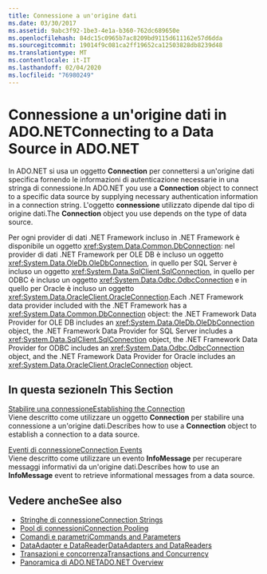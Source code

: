 ```yaml
---
title: Connessione a un'origine dati
ms.date: 03/30/2017
ms.assetid: 9abc3f92-1be3-4e1a-b360-762dc689650e
ms.openlocfilehash: 84dc15c0965b7ac8209bd9115d611162e57d6dda
ms.sourcegitcommit: 19014f9c081ca2ff19652ca12503828db8239d48
ms.translationtype: MT
ms.contentlocale: it-IT
ms.lasthandoff: 02/04/2020
ms.locfileid: "76980249"
---
```

# <a name="connecting-to-a-data-source-in-adonet"></a><span data-ttu-id="783f1-102">Connessione a un'origine dati in ADO.NET</span><span class="sxs-lookup"><span data-stu-id="783f1-102">Connecting to a Data Source in ADO.NET</span></span>
<span data-ttu-id="783f1-103">In ADO.NET si usa un oggetto **Connection** per connettersi a un'origine dati specifica fornendo le informazioni di autenticazione necessarie in una stringa di connessione.</span><span class="sxs-lookup"><span data-stu-id="783f1-103">In ADO.NET you use a **Connection** object to connect to a specific data source by supplying necessary authentication information in a connection string.</span></span> <span data-ttu-id="783f1-104">L'oggetto **connessione** utilizzato dipende dal tipo di origine dati.</span><span class="sxs-lookup"><span data-stu-id="783f1-104">The **Connection** object you use depends on the type of data source.</span></span>  
  
 <span data-ttu-id="783f1-105">Per ogni provider di dati .NET Framework incluso in .NET Framework è disponibile un oggetto <xref:System.Data.Common.DbConnection>: nel provider di dati .NET Framework per OLE DB è incluso un oggetto <xref:System.Data.OleDb.OleDbConnection>, in quello per SQL Server è incluso un oggetto <xref:System.Data.SqlClient.SqlConnection>, in quello per ODBC è incluso un oggetto <xref:System.Data.Odbc.OdbcConnection> e in quello per Oracle è incluso un oggetto <xref:System.Data.OracleClient.OracleConnection>.</span><span class="sxs-lookup"><span data-stu-id="783f1-105">Each .NET Framework data provider included with the .NET Framework has a <xref:System.Data.Common.DbConnection> object: the .NET Framework Data Provider for OLE DB includes an <xref:System.Data.OleDb.OleDbConnection> object, the .NET Framework Data Provider for SQL Server includes a <xref:System.Data.SqlClient.SqlConnection> object, the .NET Framework Data Provider for ODBC includes an <xref:System.Data.Odbc.OdbcConnection> object, and the .NET Framework Data Provider for Oracle includes an <xref:System.Data.OracleClient.OracleConnection> object.</span></span>  
  
## <a name="in-this-section"></a><span data-ttu-id="783f1-106">In questa sezione</span><span class="sxs-lookup"><span data-stu-id="783f1-106">In This Section</span></span>  
 [<span data-ttu-id="783f1-107">Stabilire una connessione</span><span class="sxs-lookup"><span data-stu-id="783f1-107">Establishing the Connection</span></span>](establishing-the-connection.md)  
 <span data-ttu-id="783f1-108">Viene descritto come utilizzare un oggetto **Connection** per stabilire una connessione a un'origine dati.</span><span class="sxs-lookup"><span data-stu-id="783f1-108">Describes how to use a **Connection** object to establish a connection to a data source.</span></span>  
  
 [<span data-ttu-id="783f1-109">Eventi di connessione</span><span class="sxs-lookup"><span data-stu-id="783f1-109">Connection Events</span></span>](connection-events.md)  
 <span data-ttu-id="783f1-110">Viene descritto come utilizzare un evento **InfoMessage** per recuperare messaggi informativi da un'origine dati.</span><span class="sxs-lookup"><span data-stu-id="783f1-110">Describes how to use an **InfoMessage** event to retrieve informational messages from a data source.</span></span>  
  
## <a name="see-also"></a><span data-ttu-id="783f1-111">Vedere anche</span><span class="sxs-lookup"><span data-stu-id="783f1-111">See also</span></span>

- [<span data-ttu-id="783f1-112">Stringhe di connessione</span><span class="sxs-lookup"><span data-stu-id="783f1-112">Connection Strings</span></span>](connection-strings.md)
- [<span data-ttu-id="783f1-113">Pool di connessioni</span><span class="sxs-lookup"><span data-stu-id="783f1-113">Connection Pooling</span></span>](connection-pooling.md)
- [<span data-ttu-id="783f1-114">Comandi e parametri</span><span class="sxs-lookup"><span data-stu-id="783f1-114">Commands and Parameters</span></span>](commands-and-parameters.md)
- [<span data-ttu-id="783f1-115">DataAdapter e DataReader</span><span class="sxs-lookup"><span data-stu-id="783f1-115">DataAdapters and DataReaders</span></span>](dataadapters-and-datareaders.md)
- [<span data-ttu-id="783f1-116">Transazioni e concorrenza</span><span class="sxs-lookup"><span data-stu-id="783f1-116">Transactions and Concurrency</span></span>](transactions-and-concurrency.md)
- [<span data-ttu-id="783f1-117">Panoramica di ADO.NET</span><span class="sxs-lookup"><span data-stu-id="783f1-117">ADO.NET Overview</span></span>](ado-net-overview.md)
